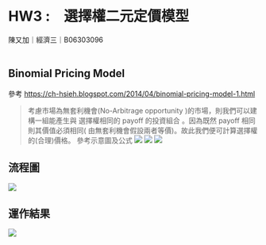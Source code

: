 # HW3 :　選擇權二元定價模型
陳又加｜經濟三｜B06303096 <br>
<br>

## Binomial Pricing Model
參考 https://ch-hsieh.blogspot.com/2014/04/binomial-pricing-model-1.html
> 考慮市場為無套利機會(No-Arbitrage opportunity )的市場，則我們可以建構一組能產生與 選擇權相同的 payoff 的投資組合 。因為既然 payoff 相同則其價值必須相同( 由無套利機會假設兩者等價)。故此我們便可計算選擇權的(合理)價格。
> 參考示意圖及公式
![](https://i.imgur.com/NYdqZqG.png)
![](https://i.imgur.com/3hXMJZG.png)
![](https://i.imgur.com/sS5gmQv.png)

## 流程圖
![](https://i.imgur.com/Bq8Vaif.png)

## 運作結果
![](https://i.imgur.com/FuSoUXU.png)

